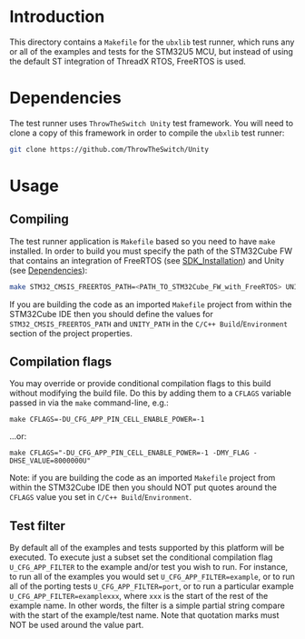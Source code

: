 # Introduction
This directory contains a `Makefile` for the `ubxlib` test runner, which runs any or all of the examples and tests for the STM32U5 MCU, but instead of using the default ST integration of ThreadX RTOS, FreeRTOS is used.

# Dependencies
The test runner uses `ThrowTheSwitch Unity` test framework. You will need to clone a copy of this framework in order to compile the `ubxlib` test runner:

```sh
git clone https://github.com/ThrowTheSwitch/Unity
```

# Usage

## Compiling
The test runner application is `Makefile` based so you need to have `make` installed. In order to build you must specify the path of the STM32Cube FW that contains an integration of FreeRTOS (see [SDK_Installation](../README.md#SDK_Installation)) and Unity (see [Dependencies](./README.md#Dependencies])):

```sh
make STM32_CMSIS_FREERTOS_PATH=<PATH_TO_STM32Cube_FW_with_FreeRTOS> UNITY_PATH=<PATH_TO_UNITY>
```

If you are building the code as an imported `Makefile` project from within the STM32Cube IDE then you should define the values for `STM32_CMSIS_FREERTOS_PATH` and `UNITY_PATH` in the `C/C++ Build`/`Environment` section of the project properties.

## Compilation flags
You may override or provide conditional compilation flags to this build without modifying the build file.  Do this by adding them to a `CFLAGS` variable passed in via the `make` command-line, e.g.:

`make CFLAGS=-DU_CFG_APP_PIN_CELL_ENABLE_POWER=-1`

...or:

`make CFLAGS="-DU_CFG_APP_PIN_CELL_ENABLE_POWER=-1 -DMY_FLAG -DHSE_VALUE=8000000U"`

Note: if you are building the code as an imported `Makefile` project from within the STM32Cube IDE then you should NOT put quotes around the `CFLAGS` value you set in `C/C++ Build`/`Environment`.

## Test filter
By default all of the examples and tests supported by this platform will be executed.  To execute just a subset set the conditional compilation flag `U_CFG_APP_FILTER` to the example and/or test you wish to run.  For instance, to run all of the examples you would set `U_CFG_APP_FILTER=example`, or to run all of the porting tests `U_CFG_APP_FILTER=port`, or to run a particular example `U_CFG_APP_FILTER=examplexxx`, where `xxx` is the start of the rest of the example name.  In other words, the filter is a simple partial string compare with the start of the example/test name.  Note that quotation marks must NOT be used around the value part.

